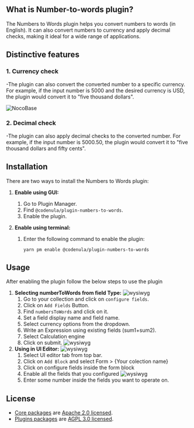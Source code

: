 

 






## What is Number-to-words plugin?

The Numbers to Words plugin helps you convert numbers to words (in  English). It can also convert numbers to currency and apply decimal checks, making it ideal for a wide range of applications.




## Distinctive features

### 1. Currency check
-The plugin can also convert the converted number to a specific currency. For example, if the input number is 5000 and the desired currency is USD, the plugin would convert it to "five thousand dollars".


![NocoBase](https://github.com/codenuladev/codenula/blob/a7d6bf066c03b9d0ebc47ea48f89df6adca3df28/Capturefields2.PNG)


### 2. Decimal check
-The plugin can also apply decimal checks to the converted number. For example, if the input number is 5000.50, the plugin would convert it to "five thousand dollars and fifty cents".





## Installation

There are two ways to install the Numbers to Words plugin:

1. **Enable using GUI:**
    1. Go to Plugin Manager.
    2. Find `@codenula/plugin-numbers-to-words`.
    3. Enable the plugin.

2. **Enable using terminal:**
    1. Enter the following command to enable the plugin:

        ```
        yarn pm enable @codenula/plugin-numbers-to-words
        ```
## Usage

After enabling the plugin follow the below steps to use the plugin

1. **Selecting numberToWords from field Type:**
![wysiwyg](https://github.com/codenuladev/codenula/blob/c4a173d033a8e5aec0e21df8ebb5da453e0f52d4/dropdown%20ss.PNG)
    1. Go to your collection and click on `configure fields`.
    2. Click on `Add Fields` Button.
    3. Find `numbersToWords` and click on it.
    4. Set a field display name and field name.
    5. Select currency options from the dropdown.
    6. Write an Expression using existing fields (sum1+sum2).
    7. Select Calculation engine
    8. Click on submit.
    ![wysiwyg](https://github.com/codenuladev/codenula/blob/32bf5c6f8da588352610cbde1810eedd49230fbc/options.PNG) 
3. **Using in UI Editor:**
   ![wysiwyg](hhttps://github.com/codenuladev/codenula/blob/68ae65fac06bbe1259b9d89897c1f49c9547b0c3/demo.PNG)
    1. Select UI editor tab from top bar.
    2. Click on `Add Block` and select Form > {Your colection name}
    3. Click on configure fields inside the form block
    4. Enable all the fields that you configured
       ![wysiwyg](https://github.com/codenuladev/codenula/blob/c4a173d033a8e5aec0e21df8ebb5da453e0f52d4/form2.PNG)
    5. Enter some number inside the fields you want to operate on.
       
       
## License

- [Core packages](https://github.com/nocobase/nocobase/tree/main/packages/core) are [Apache 2.0 licensed](./LICENSE-APACHE-2.0).
- [Plugins packages](https://github.com/nocobase/nocobase/tree/main/packages/plugins) are [AGPL 3.0 licensed](./LICENSE-AGPL).

